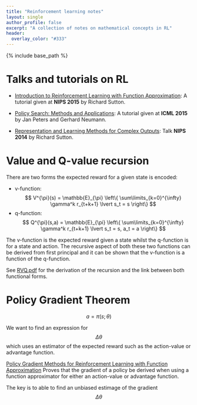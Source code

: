 ```yaml
---
title: "Reinforcement learning notes"
layout: single
author_profile: false
excerpt: "A collection of notes on mathematical concepts in RL"
header:
  overlay_color: "#333"
---
```


{% include base_path %}

<!-- KaTeX -->
<script src="https://cdn.mathjax.org/mathjax/latest/MathJax.js?config=TeX-AMS-MML_HTMLorMML" type="text/javascript"></script>

# Talks and tutorials on RL

* [Introduction to Reinforcement Learning with Function Approximation](http://media.nips.cc/Conferences/2015/tutorialslides/SuttonIntroRL-nips-2015-tutorial.pdf):
A tutorial given at **NIPS 2015** by Richard Sutton.

* [Policy Search: Methods and Applications](http://icml.cc/2015/tutorials/PolicySearch.pdf): A tutorial given at **ICML 2015** by Jan Peters and
  Gerhard Neumann.

* [Representation and Learning Methods for Complex Outputs](https://www.youtube.com/watch?v=8UKUC5Qx_uc): Talk **NIPS 2014** by Richard Sutton.


# Value and Q-value recursion

There are two forms the expected reward for a given state is encoded:

* v-function: $$  V^{\pi}(s) = \mathbb{E}_{\pi} \left\{ \sum\limits_{k=0}^{\infty} \gamma^k r_{t+k+1} \lvert  s_t = s \right\}  $$
* q-function: $$  Q^{\pi}(s,a) = \mathbb{E}_{\pi} \left\{ \sum\limits_{k=0}^{\infty} \gamma^k r_{t+k+1} \lvert  s_t = s, a_t = a \right\} $$

The v-function is the expected reward given a state whilst the q-function is for a state and action.
The recursive aspect of both these two functions can be derived from first principal and it can be shown that
the v-function is a function of the q-function.

See [RVQ.pdf](/ml/docs/RQV.pdf) for the derivation of the recursion and the link between both functional forms.

# Policy Gradient Theorem

$$ a = \pi(s;\theta) $$

We want to find an expression for $$ \Delta\theta $$ which uses an estimator of the
expected reward such as the action-value or advantage function.

[Policy Gradient Methods for
Reinforcement Learning with Function
Approximation](https://homes.cs.washington.edu/~todorov/courses/amath579/reading/PolicyGradient.pdf) Proves that the gradient of a policy be derived when using a function approximator for either an
action-value or advantage function.

The key is to able to find an unbiased estimage of the gradient $$\Delta\theta$$

